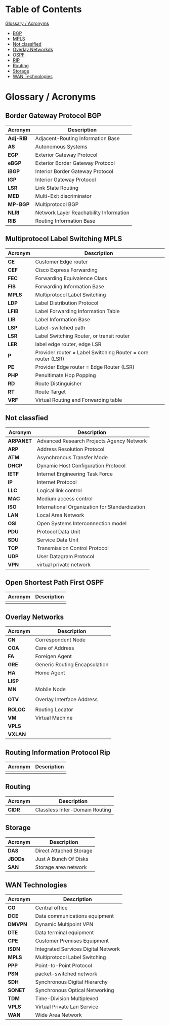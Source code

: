 # Table of Contents

[Glossary / Acronyms](#glossary) 
* [BGP](*#bgp)
* [MPLS](#mpls)
* [Not classified](#not_classified)
* [Overlay Networkds](#overlay)
* [OSPF](#ospf)
* [RIP](#rip)
* [Routing](#routing)
* [Storage](#storage)
* [WAN Technologies](#wan)

# <a name="glossary"></a>Glossary / Acronyms

## <a name="bgp"></a>Border Gateway Protocol BGP

| Acronym | Description |
| ----------- | --------------------------------- |
| **Adj-RIB** | Adjacent-Routing Information Base |
|**AS**       | Autonomous Systems                 |
| **EGP** |  Exterior Gateway Protocol |
| **eBGP** |  Exterior Border Gateway Protocol|
| **iBGP** |  Interior Border Gateway Protocol |
| **IGP** |  Interior Gateway Protocol |
| **LSR** |  Link State Routing|
| **MED** |  Multi-Exit discriminator |
| **MP-BGP** |  Multiprotocol BGP |
| **NLRI** | Network Layer Reachability Information  |
| **RIB** |  Routing Information Base  |


## <a name="mpls"></a> Multiprotocol Label Switching MPLS

| Acronym | Description |
| ------- | ----------- |
|  **CE**|  Customer Edge router|
| **CEF**|  Cisco Express Forwarding|
| **FEC**|  Forwarding Equivalence Class |
| **FIB** |  Forwarding Information Base |
| **MPLS** |  Multiprotocol Label Switching  |
| **LDP** |  Label Distribution Protocol |
| **LFIB** |  Label Forwarding Information Table |
| **LIB** |  Label Information Base |
| **LSP**|  Label-switched path |
| **LSR**|  Label Switching Router, or transit router|
| **LER**|  label edge router, edge LSR|
| **P**|   Provider router = Label Switching Router = core router (LSR)|
| **PE**|  Provider Edge router = Edge Router (LSR)|
| **PHP**|  Penultimate Hop Popping|
| **RD** | Route Distinguisher |
| **RT** | Route Target |
| **VRF** | Virtual Routing and Forwarding table |

## <a name="not_classified"></a>Not classfied

| Acronym | Description |
| ------- | ----------- |
| **ARPANET**|  Advanced Research Projects Agency Network |
| **ARP**|  Address Resolution Protocol|
| **ATM**|  Asynchronous Transfer Mode|
| **DHCP**|  Dynamic Host Configuration Protocol|
| **IETF**|  Internet Engineering Task Force|
| **IP**|   Internet Protocol|
| **LLC**|   Logical link control|
| **MAC**|   Medium access control|
| **ISO**|   International Organization for Standardization|
| **LAN**|   Local Area Network|
| **OSI**|   Open Systems Interconnection model|
| **PDU** |   Protocol Data Unit|
| **SDU** |  Service Data Unit |
| **TCP**  | Transmission Control Protocol|
| **UDP** |  User Datagram Protocol|
| **VPN**  | virtual private network |


## <a name="ospf"></a> Open Shortest Path First OSPF

| Acronym | Description |
| ------- | ----------- |
|	| 	|

## <a name="overlay"></a> Overlay Networks
| Acronym | Description |
| ------- | ----------- |
|**CN**	| Correspondent Node 	|
|**COA**	| Care of Address	|
|**FA**	|Foreigen Agent 	|
|**GRE**	| Generic Routing Encapsulation 	|
|**HA**	|Home Agent 	|
|**LISP**	| 	|
|**MN**	|Mobile Node 	|
|	| 	|
|**OTV**	| Overlay Interface Address	|
|	| 	|
|**ROLOC**	| Routing Locator	|
|**VM**	| Virtual Machine 	|
|**VPLS**	| 	|
|**VXLAN**	| 	|


## <a name="rip"></a> Routing Information Protocol Rip

| Acronym | Description |
| ------- | ----------- |
|	| 	|

## <a name="routing"></a>Routing

| Acronym | Description |
| ------- | ----------- |
| **CIDR** |  Classless Inter-Domain Routing|

## <a name="storage"></a>Storage

| Acronym | Description |
| ------- | ----------- |
| **DAS** |   Direct Attached Storage|
| **JBODs** |   Just A Bunch Of Disks|
| **SAN**|   Storage area network|

## <a name="wan"></a> WAN Technologies

| Acronym | Description |
| ------- | ----------- |
| **CO** | Central office  |
| **DCE** | Data communications equipment  |
| **DMVPN** | Dynamic Multipoint VPN |
| **DTE** | Data terminal equipment |
| **CPE** | Customer Premises Equipment  |
| **ISDN** | Integrated Services Digital Network |
| **MPLS** | Multiprotocol Label Switching |
| **PPP**  | Point-to-Point Protocol|
| **PSN** | packet-switched network |
| **SDH** | Synchronous Digital Hierarchy |
| **SONET** | Synchronous Optical Networking|
| **TDM**  | Time-Division Multiplexed |
| **VPLS** | Virtual Private Lan Service |
| **WAN**  | Wide Area Network|